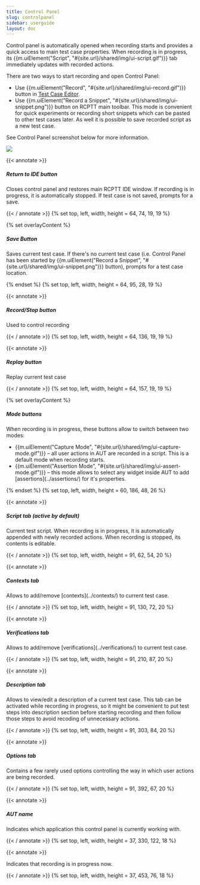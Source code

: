 ```yaml
---
title: Control Panel
slug: controlpanel
sidebar: userguide
layout: doc
---
```




Control panel is automatically opened when recording starts and provides a quick access to main test case properties. When recording is in progress, its {{m.uiElement("Script", "#{site.url}/shared/img/ui-script.gif")}} tab immediately updates with recorded actions.

There are two ways to start recording and open Control Panel:

- Use {{m.uiElement("Record", "#{site.url}/shared/img/ui-record.gif")}} button in [Test Case Editor](../testeditor).
- Use {{m.uiElement("Record a Snippet", "#{site.url}/shared/img/ui-snippet.png")}} button on RCPTT main toolbar. This mode is convenient for quick experiments or recording short snippets which can be pasted to other test cases later. As well it is possible to save recorded script as a new test case.

See Control Panel screenshot below for more information.
<div class="screenshot">
  <img src="{{site.url}}/shared/img/screenshot-cp.png"></img>

  <!-- Home Button -->
 {{< annotate  >}}  <h5>Return to IDE button</h5>

  <p>Closes control panel and restores main RCPTT IDE window. If recording is in progress, it is automatically stopped. If test case is not saved, prompts for a save.</p>{{< / annotate >}}
  {% set top, left, width, height = 64, 74, 19, 19 %}


  <!-- Save button -->
  {% set overlayContent %}
  
  <h5>Save Button</h5>
  <p>Saves current test case. If there's no current test case (i.e. Control Panel has been started by {{m.uiElement("Record a Snippet", "#{site.url}/shared/img/ui-snippet.png")}} button), prompts for a test case location.</p>

  {% endset %}
  {% set top, left, width, height = 64, 95, 28, 19  %}
  

  <!-- Record button -->
 {{< annotate  >}}  <h5>Record/Stop button</h5>

  <p>Used to control recording</p>
{{< / annotate >}}
  {% set top, left, width, height = 64, 136, 19, 19 %}

  <!-- Replay button -->
 {{< annotate  >}}  <h5>Replay button</h5>
  <p>Replay current test case</p>{{< / annotate >}}
  {% set top, left, width, height = 64, 157, 19, 19 %}

  <!-- Capture/Assertion modes -->
  {% set overlayContent %}
  <h5>Mode buttons</h5>
  <p>When recording is in progress, these buttons allow to switch between two modes:
    <ul>
      <li>{{m.uiElement("Capture Mode", "#{site.url}/shared/img/ui-capture-mode.gif")}} &ndash; all user actions in AUT are recorded in a script. This is a default mode when recording starts.</li>
      <li>{{m.uiElement("Assertion Mode", "#{site.url}/shared/img/ui-assert-mode.gif")}} &ndash; this mode allows to select any widget inside AUT to add [assertions](../assertions/) for it's properties.
    </ul>
  </p>
  {% endset %}
  {% set top, left, width, height = 60, 186, 48, 26 %}

  <!-- Script tab -->
 {{< annotate  >}}  <h5>Script tab (active by default)</h5>
  <p>Current test script. When recording is in progress, it is automatically appended with newly recorded actions. When recording is stopped, its contents is editable.</p>{{< / annotate >}}
  {% set top, left, width, height = 91, 62, 54, 20 %}

  <!--Contexts tab -->
 {{< annotate  >}}  <h5>Contexts tab</h5>
  <p>Allows to add/remove [contexts](../contexts/) to current test case.</p>{{< / annotate >}}
  {% set top, left, width, height = 91, 130, 72, 20 %}

  <!-- Verifications tab -->
 {{< annotate  >}}  <h5>Verifications tab</h5>
  <p>Allows to add/remove [verifications](../verifications/) to current test case.</p>{{< / annotate >}}
  {% set top, left, width, height = 91, 210, 87, 20 %}

  <!-- Description tab -->
 {{< annotate  >}}  <h5>Description tab</h5>
  <p>Allows to view/edit a description of a current test case. This tab can be activated while recording in progress, so it might be convenient to put test steps into description section before starting recording and then follow those steps to avoid recoding of unnecessary actions.</p>{{< / annotate >}}
  {% set top, left, width, height = 91, 303, 84, 20 %}

  <!-- Options tab -->
 {{< annotate  >}}  <h5>Options tab</h5>
  <p>Contains a few rarely used options controlling the way in which user actions are being recorded.</p>{{< / annotate >}}
  {% set top, left, width, height = 91, 392, 67, 20 %}

  <!-- AUT name -->
 {{< annotate  >}}  <h5>AUT name</h5>
  <p>Indicates which application this control panel is currently working with.</p>{{< / annotate >}}
  {% set top, left, width, height = 37, 330, 122, 18 %}

  <!-- [Recording] -->
 {{< annotate  >}}  <p>Indicates that recording is in progress now.</p>{{< / annotate >}}
  {% set top, left, width, height = 37, 453, 76, 18 %}

  
</div>
